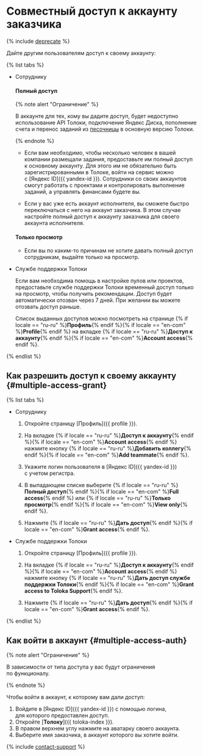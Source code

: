 # Совместный доступ к аккаунту заказчика

{% include [deprecate](../../_includes/deprecate.md) %}

Дайте другим пользователям доступ к своему аккаунту:

{% list tabs %}

- Сотруднику

  #### Полный доступ

  {% note alert "Ограничение" %}

  В аккаунте для тех, кому вы дадите доступ, будет недоступно использование API Толоки, подключение Яндекс Диска, пополнение счета и перенос заданий из [песочницы](../../glossary.md#sandbox) в основную версию Толоки.

  {% endnote %}

  - Если вам необходимо, чтобы несколько человек в вашей компании размещали задания, предоставьте им полный доступ к основному аккаунту. Для этого им не обязательно быть зарегистрированными в Толоке, войти на сервис можно с [Яндекс ID]({{ yandex-id }}). Сотрудники со своих аккаунтов смогут работать с проектами и контролировать выполнение заданий, а управлять финансами будете вы.

  - Если у вас уже есть аккаунт исполнителя, вы сможете быстро переключаться с него на аккаунт заказчика. В этом случае настройте полный доступ к аккаунту заказчика для своего аккаунта исполнителя.

  #### Только просмотр

  - Если вы по каким-то причинам не хотите давать полный доступ сотрудникам, выдайте только на просмотр.

- Службе поддержки Толоки

  Если вам необходима помощь в настройке пулов или проектов, предоставьте службе поддержки Толоки временный доступ только на просмотр, чтобы получить рекомендации. Доступ будет автоматически отозван через 7 дней. При желании вы можете отозвать доступ раньше.

  Список выданных доступов можно посмотреть на странице {% if locale == "ru-ru" %}**Профиль**{% endif %}{% if locale == "en-com" %}**Profile**{% endif %} на вкладке {% if locale == "ru-ru" %}**Доступ к аккаунту**{% endif %}{% if locale == "en-com" %}**Account access**{% endif %}.

{% endlist %}

## Как разрешить доступ к своему аккаунту {#multiple-access-grant}

{% list tabs %}

- Сотруднику

  1. Откройте страницу [Профиль]({{ profile }}).

  1. На вкладке {% if locale == "ru-ru" %}**Доступ к аккаунту**{% endif %}{% if locale == "en-com" %}**Account access**{% endif %} нажмите кнопку {% if locale == "ru-ru" %}**Добавить коллегу**{% endif %}{% if locale == "en-com" %}**Add teammate**{% endif %}.

  1. Укажите логин пользователя в [Яндекс ID]({{ yandex-id }}) с учетом регистра.

  1. В выпадающем списке выберите {% if locale == "ru-ru" %}**Полный доступ**{% endif %}{% if locale == "en-com" %}**Full access**{% endif %} или {% if locale == "ru-ru" %}**Только просмотр**{% endif %}{% if locale == "en-com" %}**View only**{% endif %}.

  1. Нажмите {% if locale == "ru-ru" %}**Дать доступ**{% endif %}{% if locale == "en-com" %}**Grant access**{% endif %}.

- Службе поддержки Толоки

  1. Откройте страницу [Профиль]({{ profile }}).

  1. На вкладке {% if locale == "ru-ru" %}**Доступ к аккаунту**{% endif %}{% if locale == "en-com" %}**Account access**{% endif %} нажмите кнопку {% if locale == "ru-ru" %}**Дать доступ службе поддержки Толоки**{% endif %}{% if locale == "en-com" %}**Grant access to Toloka Support**{% endif %}.

  1. Нажмите {% if locale == "ru-ru" %}**Дать доступ**{% endif %}{% if locale == "en-com" %}**Grant access**{% endif %}.

{% endlist %}

## Как войти в аккаунт {#multiple-access-auth}

{% note alert "Ограничение" %}

В зависимости от типа доступа у вас будут ограничения по функционалу.

{% endnote %}

Чтобы войти в аккаунт, к которому вам дали доступ:

1. Войдите в [Яндекс ID]({{ yandex-id }}) с помощью логина, для которого предоставлен доступ.
1. Откройте [**Толоку**]({{ toloka-index }}).
1. В правом верхнем углу нажмите на аватарку своего аккаунта.
1. Выберите имя заказчика, в аккаунт которого вы хотите войти.

{% include [contact-support](../_includes/contact-support-help.md) %}